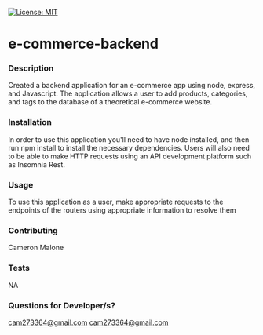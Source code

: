 
  [![License: MIT](https://img.shields.io/badge/License-MIT-yellow.svg)](https://opensource.org/licenses/MIT)

  # e-commerce-backend
  ### Description
  Created a backend application for an e-commerce app using node, express, and Javascript. The application allows a user to add products, categories, and tags to the database of a theoretical e-commerce website.
  
  ### Installation
  In order to use this application you'll need to have node installed, and then run npm install to install the necessary dependencies. Users will also need to be able to make HTTP requests using an API development platform such as Insomnia Rest.
  ### Usage
  To use this application as a user, make appropriate requests to the endpoints of the routers using appropriate information to resolve them
  ### Contributing
  Cameron Malone
  ### Tests
  NA
  ### Questions for Developer/s?
  [cam273364@gmail.com](https://github.com/cam273364@gmail.com)
  cam273364@gmail.com
  
